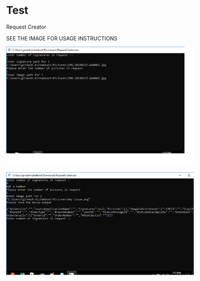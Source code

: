 # Test
Request Creator

SEE THE IMAGE FOR USAGE INSTRUCTIONS 

![Image description](https://github.com/georgethms10/Test/blob/master/usage2.png)

![INSTRUCTION1](https://github.com/georgethms10/Test/blob/master/Usage1.png)


